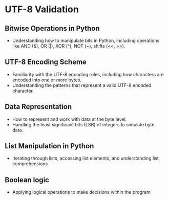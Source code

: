 # UTF-8 Validation

## Bitwise Operations in Python
- Understanding how to manipulate bits in Python, including operations like AND (&), OR (|), XOR (^), NOT (~), shifts (<<, >>).

## UTF-8 Encoding Scheme

- Familiarity with the UTF-8 encoding rules, including how characters are encoded into one or more bytes.
- Understanding the patterns that represent a valid UTF-8 encoded character.

## Data Representation
- How to represent and work with data at the byte level.
- Handling the least significant bits (LSB) of integers to simulate byte data.

## List Manipulation in Python
- Iterating through lists, accessing list elements, and understanding list comprehensions

## Boolean logic
- Applying logical operations to make decisions within the program
